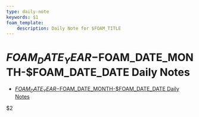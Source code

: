 ```yaml
---
type: daily-note
keywords: $1
foam_template:
    description: Daily Note for $FOAM_TITLE
---
```

# $FOAM_DATE_YEAR-$FOAM_DATE_MONTH-$FOAM_DATE_DATE Daily Notes

- [$FOAM_DATE_YEAR-$FOAM_DATE_MONTH-$FOAM_DATE_DATE Daily Notes](#foam_date_year-foam_date_month-foam_date_date-daily-notes)

$2
